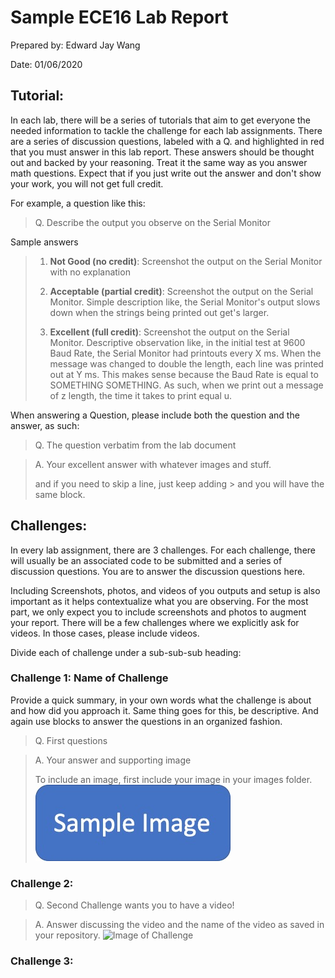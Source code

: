 # Sample ECE16 Lab Report
Prepared by: Edward Jay Wang

Date: 01/06/2020

## Tutorial:
In each lab, there will be a series of tutorials that aim to get everyone the needed information to tackle the challenge for each lab assignments. There are a series of discussion questions, labeled with a Q. and highlighted in red that you must answer in this lab report. These answers should be thought out and backed by your reasoning. Treat it the same way as you answer math questions. Expect that if you just write out the answer and don't show your work, you will not get full credit. 

For example, a question like this:

> Q. Describe the output you observe on the Serial Monitor

Sample answers 

> 1. **Not Good (no credit)**: Screenshot the output on the Serial Monitor with no explanation
>
> 2. **Acceptable (partial credit)**: Screenshot the output on the Serial Monitor. Simple description like, the Serial Monitor's output slows down when the strings being printed out get's larger. 
>
> 3. **Excellent (full credit)**: Screenshot the output on the Serial Monitor. Descriptive observation like, in the initial test at 9600 Baud Rate, the Serial Monitor had printouts every X ms. When the message was changed to double the length, each line was printed out at Y ms. This makes sense because the Baud Rate is equal to SOMETHING SOMETHING. As such, when we print out a message of z length, the time it takes to print equal u. 


When answering a Question, please include both the question and the answer, as such:

>Q. The question verbatim from the lab document

>A. Your excellent answer with whatever images and stuff.
>
>and if you need to skip a line, just keep adding > and you will have the same block. 

## Challenges:
In every lab assignment, there are 3 challenges. For each challenge, there will usually be an associated code to be submitted and a series of discussion questions. You are to answer the discussion questions here.

Including Screenshots, photos, and videos of you outputs and setup is also important as it helps contextualize what you are observing. For the most part, we only expect you to include screenshots and photos to augment your report. There will be a few challenges where we explicitly ask for videos. In those cases, please include videos. 

Divide each of challenge under a sub-sub-sub heading:

### Challenge 1: Name of Challenge
Provide a quick summary, in your own words what the challenge is about and how did you approach it. Same thing goes for this, be descriptive. And again use blocks to answer the questions in an organized fashion. 

>Q. First questions

>A. Your answer and supporting image
>
>To include an image, first include your image in your images folder. 
>![Image of Challenge](fig/Lab0_SampleImage.jpg)

### Challenge 2:
>Q. Second Challenge wants you to have a video!

>A. Answer discussing the video and the name of the video as saved in your repository. 
>![Image of Challenge](fig/Lab0_SampleVideo.gif)

### Challenge 3:
